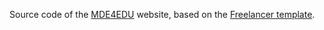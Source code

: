 Source code of the [MDE4EDU](http://mde4edu.github.io) website, based on the [Freelancer template](https://startbootstrap.com/template-overviews/freelancer/).

